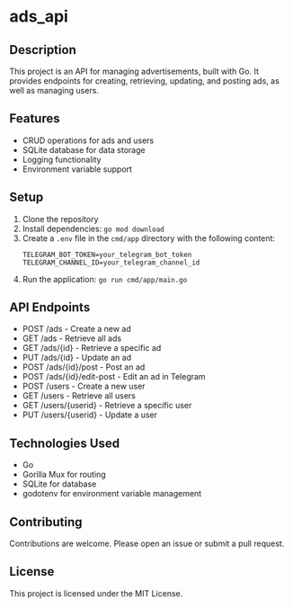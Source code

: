 # ads_api

## Description
This project is an API for managing advertisements, built with Go. It provides endpoints for creating, retrieving, updating, and posting ads, as well as managing users.

## Features
- CRUD operations for ads and users
- SQLite database for data storage
- Logging functionality
- Environment variable support

## Setup
1. Clone the repository
2. Install dependencies: `go mod download`
3. Create a `.env` file in the `cmd/app` directory with the following content:
   ```
   TELEGRAM_BOT_TOKEN=your_telegram_bot_token
   TELEGRAM_CHANNEL_ID=your_telegram_channel_id
   ```
4. Run the application: `go run cmd/app/main.go`

## API Endpoints
- POST /ads - Create a new ad
- GET /ads - Retrieve all ads
- GET /ads/{id} - Retrieve a specific ad
- PUT /ads/{id} - Update an ad
- POST /ads/{id}/post - Post an ad
- POST /ads/{id}/edit-post - Edit an ad in Telegram
- POST /users - Create a new user
- GET /users - Retrieve all users
- GET /users/{userid} - Retrieve a specific user
- PUT /users/{userid} - Update a user

## Technologies Used
- Go
- Gorilla Mux for routing
- SQLite for database
- godotenv for environment variable management

## Contributing
Contributions are welcome. Please open an issue or submit a pull request.

## License
This project is licensed under the MIT License.